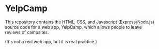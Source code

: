 # YelpCamp

This repository contains the HTML, CSS, and Javascript (Express/Node.js)
source code for a web app, YelpCamp, which allows people to leave reviews
of campsites.

(It's not a real web app, but it is real practice.)
